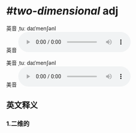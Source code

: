 # ***\#two-dimensional*** adj
英音 ˌtuː daɪˈmenʃənl  
英音
<audio src="./media/two-dimensional1_AAC.aac" controls="controls"></audio>

美音 ˌtuː daɪˈmenʃənl  
美音
<audio src="./media/two-dimensional2_AAC.aac" controls="controls"></audio>



  

英文释义
---
### 1.**二维的**  


